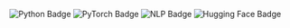 ![Python Badge](https://img.shields.io/badge/Python-3776AB?style=for-the-badge&logo=python&logoColor=white)
![PyTorch Badge](https://img.shields.io/badge/PyTorch-EE4C2C?style=for-the-badge&logo=pytorch&logoColor=white)
![NLP Badge](https://img.shields.io/badge/NLP-4B0082?style=for-the-badge&logo=natural-language-processing&logoColor=white)
![Hugging Face Badge](https://img.shields.io/badge/Hugging_Face-0074d9?style=for-the-badge&logo=huggingface&logoColor=white)


<!--
**kkyo9753/kkyo9753** is a ✨ _special_ ✨ repository because its `README.md` (this file) appears on your GitHub profile.

Here are some ideas to get you started:

- 🔭 I’m currently working on ...
- 🌱 I’m currently learning ...
- 👯 I’m looking to collaborate on ...
- 🤔 I’m looking for help with ...
- 💬 Ask me about ...
- 📫 How to reach me: ...
- 😄 Pronouns: ...
- ⚡ Fun fact: ...
-->
